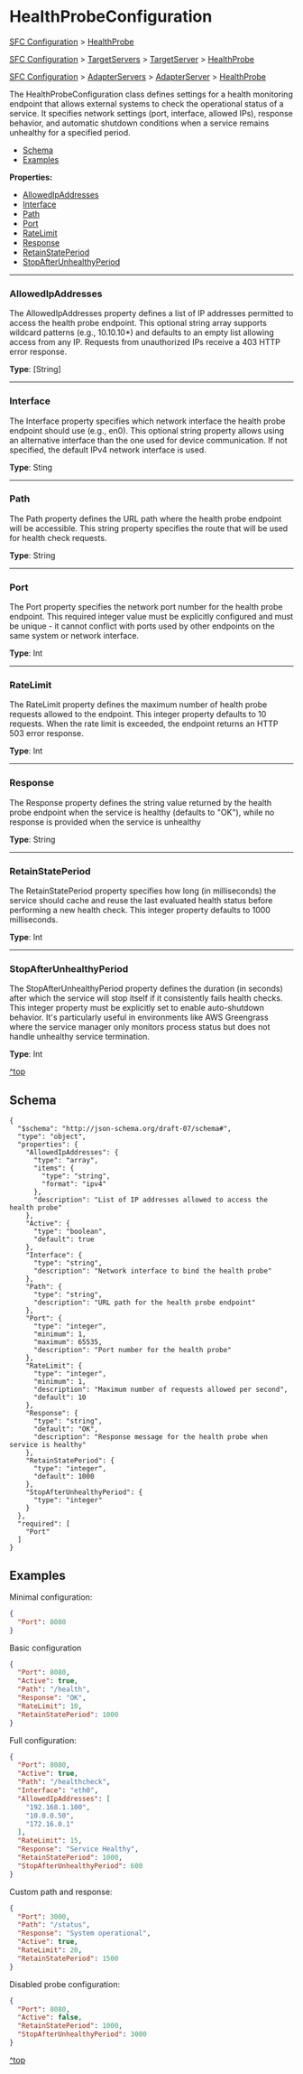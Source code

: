 # HealthProbeConfiguration

[SFC Configuration](./sfc-configuration.md) > [HealthProbe](./sfc-configuration.md#healthprobe)

[SFC Configuration](./sfc-configuration.md) > [TargetServers](./sfc-configuration.md#targetservers) > [TargetServer](./server-configuration.md) > [HealthProbe](./server-configuration.md#healthprobe)

[SFC Configuration](./sfc-configuration.md) > [AdapterServers](./sfc-configuration.md#adapterservers) > [AdapterServer](./server-configuration.md) > [HealthProbe](./server-configuration.md#healthprobe)

The HealthProbeConfiguration class defines settings for a health monitoring endpoint that allows external systems to check the operational status of a service. It specifies network settings (port, interface, allowed IPs), response behavior, and automatic shutdown conditions when a service remains unhealthy for a specified period.

- [Schema](#schema)
- [Examples](#examples)

**Properties:**

- [AllowedIpAddresses](#allowedipaddresses)
- [Interface](#interface)
- [Path](#path)
- [Port](#port)
- [RateLimit](#ratelimit)
- [Response](#response)
- [RetainStatePeriod](#retainstateperiod)
- [StopAfterUnhealthyPeriod](#stopafterunhealthyperiod)

  

---
### AllowedIpAddresses
The AllowedIpAddresses property defines a list of IP addresses permitted to access the health probe endpoint. This optional string array supports wildcard patterns (e.g., 10.10.10*) and defaults to an empty list allowing access from any IP. Requests from unauthorized IPs receive a 403 HTTP error response.

**Type**: [String]

---
### Interface
The Interface property specifies which network interface the health probe endpoint should use (e.g., en0). This optional string property allows using an alternative interface than the one used for device communication. If not specified, the default IPv4 network interface is used.

**Type**: Sting

---
### Path
The Path property defines the URL path where the health probe endpoint will be accessible. This string property specifies the route that will be used for health check requests.

**Type**: String

---
### Port
The Port property specifies the network port number for the health probe endpoint. This required integer value must be explicitly configured and must be unique - it cannot conflict with ports used by other endpoints on the same system or network interface.

**Type**: Int

---
### RateLimit
The RateLimit property defines the maximum number of health probe requests allowed to the endpoint. This integer property defaults to 10 requests. When the rate limit is exceeded, the endpoint returns an HTTP 503 error response.

**Type**: Int

---
### Response
The Response property defines the string value returned by the health probe endpoint when the service is healthy (defaults to "OK"), while no response is provided when the service is unhealthy

**Type**: String


---
### RetainStatePeriod
The RetainStatePeriod property specifies how long (in milliseconds) the service should cache and reuse the last evaluated health status before performing a new health check. This integer property defaults to 1000 milliseconds.

**Type**: Int

---
### StopAfterUnhealthyPeriod
The StopAfterUnhealthyPeriod property defines the duration (in seconds) after which the service will stop itself if it consistently fails health checks. This integer property must be explicitly set to enable auto-shutdown behavior. It's particularly useful in environments like AWS Greengrass where the service manager only monitors process status but does not handle unhealthy service termination.

**Type**: Int

[^top](#healthprobeconfiguration)



## Schema

```json{
{
  "$schema": "http://json-schema.org/draft-07/schema#",
  "type": "object",
  "properties": {
    "AllowedIpAddresses": {
      "type": "array",
      "items": {
        "type": "string",
        "format": "ipv4"
      },
      "description": "List of IP addresses allowed to access the health probe"
    },
    "Active": {
      "type": "boolean",
      "default": true
    },
    "Interface": {
      "type": "string",
      "description": "Network interface to bind the health probe"
    },
    "Path": {
      "type": "string",
      "description": "URL path for the health probe endpoint"
    },
    "Port": {
      "type": "integer",
      "minimum": 1,
      "maximum": 65535,
      "description": "Port number for the health probe"
    },
    "RateLimit": {
      "type": "integer",
      "minimum": 1,
      "description": "Maximum number of requests allowed per second",
      "default": 10
    },
    "Response": {
      "type": "string",
      "default": "OK",
      "description": "Response message for the health probe when service is healthy"
    },
    "RetainStatePeriod": {
      "type": "integer",
      "default": 1000
    },
    "StopAfterUnhealthyPeriod": {
      "type": "integer"
    }
  },
  "required": [
    "Port"
  ]
}
```



## Examples

Minimal configuration:

```json
{
  "Port": 8080
}
```



Basic configuration 

```json
{
  "Port": 8080,
  "Active": true,
  "Path": "/health",
  "Response": "OK",
  "RateLimit": 10,
  "RetainStatePeriod": 1000
}
```



Full configuration:

```json
{
  "Port": 8080,
  "Active": true,
  "Path": "/healthcheck",
  "Interface": "eth0",
  "AllowedIpAddresses": [
    "192.168.1.100",
    "10.0.0.50",
    "172.16.0.1"
  ],
  "RateLimit": 15,
  "Response": "Service Healthy",
  "RetainStatePeriod": 1000,
  "StopAfterUnhealthyPeriod": 600
}
```



Custom path and response:

```json
{
  "Port": 3000,
  "Path": "/status",
  "Response": "System operational",
  "Active": true,
  "RateLimit": 20,
  "RetainStatePeriod": 1500
}
```



Disabled probe configuration:

```json
{
  "Port": 8080,
  "Active": false,
  "RetainStatePeriod": 1000,
  "StopAfterUnhealthyPeriod": 3000
}
```

[^top](#healthprobeconfiguration)
